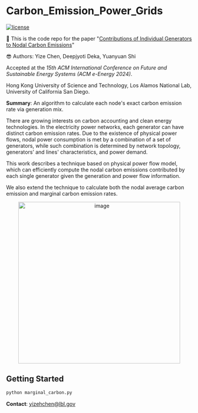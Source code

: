 # Carbon_Emission_Power_Grids

[![license](https://img.shields.io/github/license/InternLM/lagent.svg)](https://github.com/chennnnnyize/Carbon_Emission_Power_Grids/blob/main/LICENSE.txt)

👋 This is the code repo for the paper "[Contributions of Individual Generators to Nodal Carbon Emissions](https://arxiv.org/abs/2311.03712)"

😎 Authors: Yize Chen, Deepjyoti Deka, Yuanyuan Shi

Accepted at the *15th ACM International Conference on Future and Sustainable Energy Systems (ACM e-Energy 2024)*.

Hong Kong University of Science and Technology, Los Alamos National Lab, University of California San Diego.

**Summary**: An algorithm to calculate each node's exact carbon emission rate via generation mix.

There are growing interests on carbon accounting and clean energy technologies. In the electricity power networks, each
generator can have distinct carbon emission rates. Due to the existence of physical power flows, nodal power consumption is met
by a combination of a set of generators, while such combination is
determined by network topology, generators’ and lines' characteristics, and
power demand. 

This work describes a technique based on physical
power flow model, which can efficiently compute the nodal carbon
emissions contributed by each single generator given the generation and power flow information. 

We also extend the technique to calculate both the nodal average carbon emission and marginal
carbon emission rates. 

<p align="center">
<img width="439" alt="image" src="https://github.com/chennnnnyize/Carbon_Emission_Power_Grids/assets/116547738/7cf3ea3c-2adf-4e1c-a23f-10c77e199fc8">
</p>

## Getting Started
```bash
python marginal_carbon.py
```

**Contact**: yizehchen@lbl.gov
